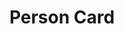 ---
title: Person Card
name: card_person
category: card
explanation: |-
  The `card_person` shows if a person is `home` or `not_home`. If you have setup other <a href="https://www.home-assistant.io/integrations/zone/">zones</a>, it will show these as well.
image_path: "/assets/images/card_person.png"
information: |-
  <strong>Dot color:</strong> at home - blue | away - green<br>
  <strong>Dot icon:</strong> at home - <i>Home icon</i> | not home - <i>Home minus icon</i> | if you configured an icon for a <a href="https://www.home-assistant.io/integrations/zone/">zone</a>, it will be used
internal: false
generator_install: true
generator_example: true
generator_button: true
variables:
  - name: ulm_card_person_entity
    type: variable
    example: person.username
    required: true
    explanation: "The person entity"
  - name: ulm_card_person_use_entity_picture
    type: variable
    example: true or false
    required: false 
    explanation: "If you set this to true, the card shows the entity picture from your user, otherwise (set to false) shows the icon. Default is false."
  - name: ulm_card_person_zone1
    type: variable
    example: work
    required: false 
    explanation: 'Set another zone (beside "home") to use for the card. You can set up two zones besides "home".'
  - name: ulm_card_person_zone2
    type: variable
    example: school
    required: false 
    explanation: 'Set another zone (beside "home") to use for the card. You can set up two zones besides "home".'
yaml: |-
  - type: 'custom:button-card'
    template: card_person
    variables:
      ulm_card_person_entity: person.username
      ulm_card_person_use_entity_picture: true
      ulm_card_person_zone1: work
      ulm_card_person_zone2: school
ui: |-
  type: 'custom:button-card'
  template: card_person
  variables:
    ulm_card_person_entity: person.username
    ulm_card_person_use_entity_picture: true
    ulm_card_person_zone1: work
    ulm_card_person_zone2: school
code: |-
  card_person:
    template: icon_info_bg
    variables:
      ulm_card_person_use_entity_picture: false
      ulm_card_person_zone1: ''
      ulm_card_person_zone2: ''
    tap_action:
      action: more-info
      entity: "[[[ return variables.ulm_card_person_entity; ]]]"
    show_label: true
    show_name: true
    label: "[[[ return states[variables.ulm_card_person_entity].state ]]]"
    name: "[[[ return states[variables.ulm_card_person_entity].attributes.friendly_name ]]]"
    entity: "[[[ return variables.ulm_card_person_entity; ]]]"
    icon: 'mdi:face-man'
    show_entity_picture: "[[[ return variables.ulm_card_person_use_entity_picture ]]]"
    entity_picture: "[[[ return variables.ulm_card_person_use_entity_picture != false ? states[variables.ulm_card_person_entity].attributes.entity_picture : null ]]]"
    styles:
      icon:
        - color: 'rgba(var(--color-theme),0.9)'
        - width: >
            [[[ 
              if (variables.ulm_card_person_use_entity_picture != true){
                return '20px';
              } else {
                return '42px';
              }
            ]]]
        - place-self: >
            [[[ 
              if (variables.ulm_card_person_use_entity_picture != true){
                return 'center';
              } else {
                return 'stretch stretch';
              }
            ]]]
      custom_fields:
        notification:
          - border-radius: 50%
          - position: absolute
          - left: 38px
          - top: 8px
          - height: 16px
          - width: 16px
          - border: 2px solid var(--card-background-color)
          - font-size: 12px
          - line-height: 14px
          - background-color: >
              [[[
                if (states[variables.ulm_card_person_entity].state != 'home'){
                  return "rgba(var(--color-green),1)";
                } else {
                  return "rgba(var(--color-blue),1)";
                }
              ]]]
    custom_fields:
      notification: >
        [[[
          if (states[variables.ulm_card_person_entity].state != 'home'){
            if (states[variables.ulm_card_person_entity].state == variables.ulm_card_person_zone1){
              var icon = states[variables.ulm_card_person_zone1].attributes.icon != null ? states[variables.ulm_card_person_zone1].attributes.icon : 'mdi:help-circle'
              return '<ha-icon icon="' + icon + '" style="width: 10px; height: 10px; color: var(--primary-background-color);"></ha-icon>';
            } else if (states[variables.ulm_card_person_entity].state == variables.ulm_card_person_zone2){
              var icon = states[variables.ulm_card_person_zone2].attributes.icon != null ? states[variables.ulm_card_person_zone2].attributes.icon : 'mdi:help-circle'
              return '<ha-icon icon="' + icon + '" style="width: 10px; height: 10px; color: var(--primary-background-color);"></ha-icon>';
            } else {
              return '<ha-icon icon="mdi:home-minus" style="width: 10px; height: 10px; color: var(--primary-background-color);"></ha-icon>';
            }
          } else {
            return '<ha-icon icon="mdi:home-variant" style="width: 10px; height: 10px; color: var(--primary-background-color);"></ha-icon>';
          }
        ]]]
---